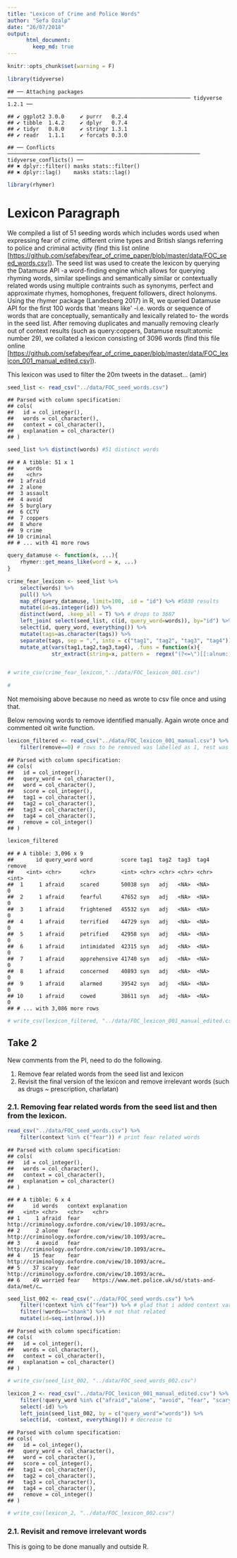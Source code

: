 ```yaml
---
title: "Lexicon of Crime and Police Words"
author: "Sefa Ozalp"
date: "26/07/2018"
output:
      html_document:
        keep_md: true
---
```


```r
knitr::opts_chunk$set(warning = F)
```




```r
library(tidyverse)
```

```
## ── Attaching packages ────────────────────────────────────────────────────────── tidyverse 1.2.1 ──
```

```
## ✔ ggplot2 3.0.0     ✔ purrr   0.2.4
## ✔ tibble  1.4.2     ✔ dplyr   0.7.4
## ✔ tidyr   0.8.0     ✔ stringr 1.3.1
## ✔ readr   1.1.1     ✔ forcats 0.3.0
```

```
## ── Conflicts ───────────────────────────────────────────────────────────── tidyverse_conflicts() ──
## ✖ dplyr::filter() masks stats::filter()
## ✖ dplyr::lag()    masks stats::lag()
```

```r
library(rhymer)
```

# Lexicon Paragraph
We compiled a list of 51 seeding words which includes words used when expressing fear of crime, different crime types and British slangs referring to police and criminal activity (find this list online [https://github.com/sefabey/fear_of_crime_paper/blob/master/data/FOC_seed_words.csv]). The seed list was used to create the lexicon by querying the Datamuse API -a word-finding engine which allows for querying rhyming words, similar spellings and semantically similar or contextually related words using multiple contraints such as synonyms, perfect and approximate rhymes, homophones, frequent followers, direct holonyms. Using the rhymer package (Landesberg 2017) in R, we queried Datamuse API for the first 100 words that 'means like' -i.e. words or sequence of words that are conceptually, semantically and lexically related to- the words in the seed list. After removing duplicates and manually removing clearly out of context results (such as query:coppers, Datamuse result:atomic number 29), we collated a lexicon consisting of 3096 words (find this file online [https://github.com/sefabey/fear_of_crime_paper/blob/master/data/FOC_lexicon_001_manual_edited.csv]). 

This lexicon was used to filter the 20m tweets in the dataset... (amir)


```r
seed_list <- read_csv("../data/FOC_seed_words.csv")
```

```
## Parsed with column specification:
## cols(
##   id = col_integer(),
##   words = col_character(),
##   context = col_character(),
##   explanation = col_character()
## )
```

```r
seed_list %>% distinct(words) #51 distinct words
```

```
## # A tibble: 51 x 1
##    words   
##    <chr>   
##  1 afraid  
##  2 alone   
##  3 assault 
##  4 avoid   
##  5 burglary
##  6 CCTV    
##  7 coppers 
##  8 whore   
##  9 crime   
## 10 criminal
## # ... with 41 more rows
```


```r
query_datamuse <- function(x, ...){
    rhymer::get_means_like(word = x, ...)
}

crime_fear_lexicon <- seed_list %>% 
    select(words) %>%
    pull() %>%  
    map_df(query_datamuse, limit=100, .id = "id") %>% #5030 results
    mutate(id=as.integer(id)) %>% 
    distinct(word, .keep_all = T) %>% # drops to 3687
    left_join( select(seed_list, c(id, query_word=words)), by="id") %>% 
    select(id, query_word, everything()) %>% 
    mutate(tags=as.character(tags)) %>% 
    separate(tags, sep = ",", into = c("tag1", "tag2", "tag3", "tag4")) %>% 
    mutate_at(vars(tag1,tag2,tag3,tag4), .funs = function(x){
              str_extract(string=x, pattern =  regex("(?<=\")[[:alnum:]]+(?=\")"))})


# write_csv(crime_fear_lexicon,"../data/FOC_lexicon_001.csv")

# 
```
Not memoising above because no need as wrote to csv file once and using that.


Below removing words to remove identified manually. Again wrote once and commented oit write function.

```r
lexicon_filtered <- read_csv("../data/FOC_lexicon_001_manual.csv") %>% 
    filter(remove==0) # rows to be removed was labelled as 1, rest was 0
```

```
## Parsed with column specification:
## cols(
##   id = col_integer(),
##   query_word = col_character(),
##   word = col_character(),
##   score = col_integer(),
##   tag1 = col_character(),
##   tag2 = col_character(),
##   tag3 = col_character(),
##   tag4 = col_character(),
##   remove = col_integer()
## )
```

```r
lexicon_filtered
```

```
## # A tibble: 3,096 x 9
##       id query_word word         score tag1  tag2  tag3  tag4  remove
##    <int> <chr>      <chr>        <int> <chr> <chr> <chr> <chr>  <int>
##  1     1 afraid     scared       50038 syn   adj   <NA>  <NA>       0
##  2     1 afraid     fearful      47652 syn   adj   <NA>  <NA>       0
##  3     1 afraid     frightened   45532 syn   adj   <NA>  <NA>       0
##  4     1 afraid     terrified    44729 syn   adj   <NA>  <NA>       0
##  5     1 afraid     petrified    42958 syn   adj   <NA>  <NA>       0
##  6     1 afraid     intimidated  42315 syn   adj   <NA>  <NA>       0
##  7     1 afraid     apprehensive 41740 syn   adj   <NA>  <NA>       0
##  8     1 afraid     concerned    40893 syn   adj   <NA>  <NA>       0
##  9     1 afraid     alarmed      39542 syn   adj   <NA>  <NA>       0
## 10     1 afraid     cowed        38611 syn   adj   <NA>  <NA>       0
## # ... with 3,086 more rows
```

```r
# write_csv(lexicon_filtered, "../data/FOC_lexicon_001_manual_edited.csv")
```

## Take 2

New comments from the PI, need to do the following.

1) Remove fear related words from the seed list and lexicon
2) Revisit the final version of the lexicon and remove irrelevant words (such as drugs ~ prescription, charlatan)


### 2.1. Removing fear related words from the seed list and then from the lexicon.

```r
read_csv("../data/FOC_seed_words.csv") %>% 
    filter(context %in% c("fear")) # print fear related words
```

```
## Parsed with column specification:
## cols(
##   id = col_integer(),
##   words = col_character(),
##   context = col_character(),
##   explanation = col_character()
## )
```

```
## # A tibble: 6 x 4
##      id words   context explanation                                       
##   <int> <chr>   <chr>   <chr>                                             
## 1     1 afraid  fear    http://criminology.oxfordre.com/view/10.1093/acre…
## 2     2 alone   fear    http://criminology.oxfordre.com/view/10.1093/acre…
## 3     4 avoid   fear    http://criminology.oxfordre.com/view/10.1093/acre…
## 4    15 fear    fear    http://criminology.oxfordre.com/view/10.1093/acre…
## 5    37 scary   fear    http://criminology.oxfordre.com/view/10.1093/acre…
## 6    49 worried fear    https://www.met.police.uk/sd/stats-and-data/met/c…
```

```r
seed_list_002 <- read_csv("../data/FOC_seed_words.csv") %>% 
    filter(!context %in% c("fear")) %>% # glad that i added context var previously
    filter(!words=="shank") %>% # not that related
    mutate(id=seq.int(nrow(.)))
```

```
## Parsed with column specification:
## cols(
##   id = col_integer(),
##   words = col_character(),
##   context = col_character(),
##   explanation = col_character()
## )
```

```r
# write_csv(seed_list_002, "../data/FOC_seed_words_002.csv")
```


```r
lexicon_2 <- read_csv("../data/FOC_lexicon_001_manual_edited.csv") %>% 
    filter(!query_word %in% c("afraid","alone", "avoid", "fear", "scary", "worried")) %>% 
    select(-id) %>% 
    left_join(seed_list_002, by = c("query_word"="words")) %>% 
    select(id, -context, everything()) # decrease to 
```

```
## Parsed with column specification:
## cols(
##   id = col_integer(),
##   query_word = col_character(),
##   word = col_character(),
##   score = col_integer(),
##   tag1 = col_character(),
##   tag2 = col_character(),
##   tag3 = col_character(),
##   tag4 = col_character(),
##   remove = col_integer()
## )
```

```r
# write_csv(lexicon_2, "../data/FOC_lexicon_002.csv")    
```

### 2.1. Revisit and remove irrelevant words

This is going to be done manually and outside R. 


